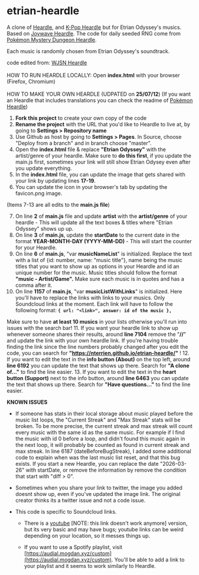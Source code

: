 # etrian-heardle

A clone of [Heardle](https://www.heardle.app/), and [K-Pop Heardle](https://heardle-kpop.glitch.me/) but for Etrian Odyssey's musics. Based on [Joywave Heardle](https://joywave-heardle.glitch.me/). The code for daily seeded RNG come from [Pokémon Mystery Dungeon Heardle](https://pkmn-md-heardle.glitch.me/).

Each music is randomly chosen from Etrian Odyssey's soundtrack.

code edited from: [WJSN Heardle](https://github.com/haseul/wjsn-heardle)
<br />
<br />
HOW TO RUN HEARDLE LOCALLY:
Open **index.html** with your browser (Firefox, Chromium)
<br />
<br />
HOW TO MAKE YOUR OWN HEARDLE (UDPATED on **25/07/12**)
(If you want an Heardle that includes translations you can check the readme of [Pokémon Heardle](https://github.com/nterrien/pkmn-heardle))

1. **Fork this project** to create your own copy of the code
2. **Rename the project** with the URL that you'd like to Heardle to live at, by going to **Settings >  Repository name**
3. Use Github as host by going to **Settings > Pages**. In Source, choose "Deploy from a branch" and in branch choose "master".
4. Open the **index.html** file & replace **"Etrian Odyssey"** with the artist/genre of your heardle. Make sure to **do this first**, if you update the main.js first, sometimes your link will still show Etrian Odysey even after you update everything.
5. In the **index.html** file, you can update the image that gets shared with your link by updating lines **17-19**. 
6. You can update the icon in your browser's tab by updating the favicon.png image.

(Items 7-13 are all edits to the **main.js file**)

7. On line **2** of **main.js** file and update **artist** with the **artist/genre** of your heardle - This will update all the text boxes & titles where "Etrian Odyssey" shows up up.
8. On line **3** of **main.js**, update the **startDate** to the current date in the format **YEAR-MONTH-DAY (YYYY-MM-DD)** - This will start the counter for your Heardle.
9. On line **6** of **main.js**, "var **musicNameList**" is initialized. Replace the text with a list of {id: number, name: "music title"}, name being the music titles that you want to show up as options in your Heardle and id an unique number for the music. Music titles should follow the format **"music - Artist/Game".** Make sure each music is in quotes and has a comma after it.
10. On line **1157** of **main.js**, "var **musicListWithLinks**" is initialized. Here you'll have to replace the links with links to your musics. Only Soundcloud links at the moment. Each link will have to follow the following format:
   **`{ url: "<link>", answer: id of the music },`**

   Make sure to have **at least 10 musics** in your lists otherwise you'll run into issues with the search bar!
11. If you want your heardle link to show up whenever someone shares their results, around **line 7104** remove the "**//**" and update the link with your own heardle link.
    If you're having trouble finding the link since the line numbers probably changed after you edit the code, you can search for **"https://nterrien.github.io/etrian-heardle/"** !
12. If you want to edit the text in the **info button (About)** on the top left, around **line 6192** you can update the text that shows up there. Search for **"A clone of..."** to find the line easier.
13. If you want to edit the text in the **heart button (Support)** next to the info button, around **line 6463** you can update the text that shows up there. Search for **"Have questions..."** to find the line easier.

**KNOWN ISSUES**

- If someone has stats in their local storage about music played before the music list loops, the "Current Streak" and "Max Streak" stats will be broken. To be more precise, the current streak and max streak will count every music with the same id as the same music. For example if I find the music with id 0 before a loop, and didn't found this music again in the next loop, it will probably be counted as found in current streak and max streak. In line 6187 (dateBeforeBugStreak), I added some additional code to explain when was the last music list reset, and that this bug exists. If you start a new Heardle, you can replace the date "2026-03-26" with startDate, or remove the information by remove the condition that start with "diff > 0".

- Sometimes when you share your link to twitter, the image you added doesnt show up, even if you've updated the image link. The original creator thinks its a twitter issue and not a code issue.

- This code is specific to Soundcloud links.

  - There is a [youtube](https://glitch.com/~youtube-heardle-template) \[NOTE: this link doesn't work anymore\] version, but its very basic and may have bugs; youtube links can be weird depending on your location, so it messes things up.

  - If you want to use a Spotify playlist, visit [https://audial.mogdan.xyz/custom](https://audial.mogdan.xyz/custom). You'll be able to add a link to your playlist and it seems to work similarly to Heardle.
